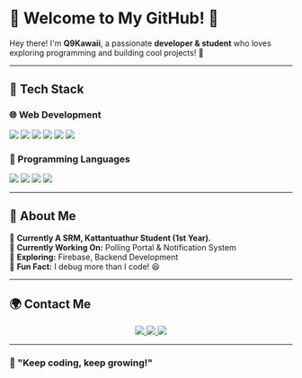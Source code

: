 # 🌟 Welcome to My GitHub! 🌟  

Hey there! I'm **Q9Kawaii**, a passionate **developer & student** who loves exploring programming and building cool projects! 🚀  

---

## 🚀 Tech Stack  

### 🌐 Web Development  
<p align="left">
  <img src="https://img.shields.io/badge/HTML5-E34F26?style=for-the-badge&logo=html5&logoColor=white" />        
  <img src="https://img.shields.io/badge/CSS3-1572B6?style=for-the-badge&logo=css3&logoColor=white" />  
  <img src="https://img.shields.io/badge/JavaScript-F7DF1E?style=for-the-badge&logo=javascript&logoColor=black" />  
  <img src="https://img.shields.io/badge/TypeScript-3178C6?style=for-the-badge&logo=typescript&logoColor=white" />  
  <img src="https://img.shields.io/badge/React-20232A?style=for-the-badge&logo=react&logoColor=61DAFB" />  
  <img src="https://img.shields.io/badge/Tailwind_CSS-06B6D4?style=for-the-badge&logo=tailwindcss&logoColor=white" />  
</p>

### 📌 Programming Languages  
<p align="left">
  <img src="https://img.shields.io/badge/Java-ED8B00?style=for-the-badge&logo=java&logoColor=white" />  
  <img src="https://img.shields.io/badge/Python-3776AB?style=for-the-badge&logo=python&logoColor=white" />  
  <img src="https://img.shields.io/badge/C-00599C?style=for-the-badge&logo=c&logoColor=white" />  
  <img src="https://img.shields.io/badge/C++-00599C?style=for-the-badge&logo=c%2B%2B&logoColor=white" />  
</p>

---

## 📌 About Me  
🔹 **Currently A SRM, Kattantuathur Student (1st Year).**  
🔹 **Currently Working On:** Polling Portal & Notification System  
🔹 **Exploring:** Firebase, Backend Development  
🔹 **Fun Fact:** I debug more than I code! 😆  

---

## 🌍 Contact Me  
<p align="center">
  <a href="https://www.instagram.com/technoslive_/">
    <img src="https://img.shields.io/badge/Instagram-E4405F?style=for-the-badge&logo=instagram&logoColor=white" />
  </a>  
  <a href="https://www.linkedin.com/in/yash-dingar-946688276/">
    <img src="https://img.shields.io/badge/LinkedIn-0A66C2?style=for-the-badge&logo=linkedin&logoColor=white" />
  </a>  
  <a href="https://x.com/q9kawaii">
    <img src="https://img.shields.io/badge/Twitter-1DA1F2?style=for-the-badge&logo=twitter&logoColor=white" />
  </a>  
</p>

---

### 🚀 "Keep coding, keep growing!"  
